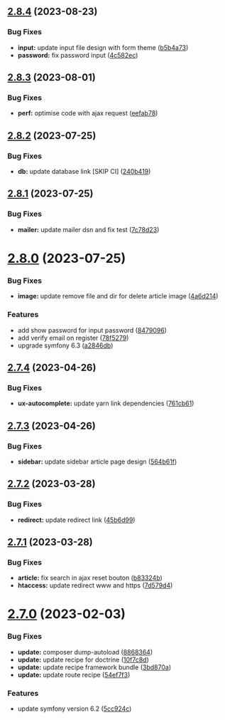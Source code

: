 ## [2.8.4](https://github.com/Pierre-brtrd/Cours_Symfony_Pierre_Brtrd/compare/v2.8.3...v2.8.4) (2023-08-23)


### Bug Fixes

* **input:** update input file design with form theme ([b5b4a73](https://github.com/Pierre-brtrd/Cours_Symfony_Pierre_Brtrd/commit/b5b4a73484d7d6736a05b7a4fb541037edd56648))
* **password:** fix password input ([4c582ec](https://github.com/Pierre-brtrd/Cours_Symfony_Pierre_Brtrd/commit/4c582ec105f0502cd34bbd6ff3ebefc84710151d))



## [2.8.3](https://github.com/Pierre-brtrd/Cours_Symfony_Pierre_Brtrd/compare/v2.8.2...v2.8.3) (2023-08-01)


### Bug Fixes

* **perf:** optimise code with ajax request ([eefab78](https://github.com/Pierre-brtrd/Cours_Symfony_Pierre_Brtrd/commit/eefab781c288a50765aa5bab7cbb0c4965cadb14))



## [2.8.2](https://github.com/Pierre-brtrd/Cours_Symfony_Pierre_Brtrd/compare/v2.8.1...v2.8.2) (2023-07-25)


### Bug Fixes

* **db:** update database link [SKIP CI] ([240b419](https://github.com/Pierre-brtrd/Cours_Symfony_Pierre_Brtrd/commit/240b41983c4dc484d8bc873f3fde4b40528781bd))



## [2.8.1](https://github.com/Pierre-brtrd/Cours_Symfony_Pierre_Brtrd/compare/v2.8.0...v2.8.1) (2023-07-25)


### Bug Fixes

* **mailer:** update mailer dsn and fix test ([7c78d23](https://github.com/Pierre-brtrd/Cours_Symfony_Pierre_Brtrd/commit/7c78d23f97c4097d87f598e3d034bd5241f7c46d))



# [2.8.0](https://github.com/Pierre-brtrd/Cours_Symfony_Pierre_Brtrd/compare/v2.7.4...v2.8.0) (2023-07-25)


### Bug Fixes

* **image:** update remove file and dir for delete article image ([4a6d214](https://github.com/Pierre-brtrd/Cours_Symfony_Pierre_Brtrd/commit/4a6d214e4d7699ecf5152de7c690bfd6c63c3b8a))


### Features

* add show password for input password ([8479096](https://github.com/Pierre-brtrd/Cours_Symfony_Pierre_Brtrd/commit/847909669b0503b4b731314bd2b108dadc21fbe5))
* add verify email on register ([78f5279](https://github.com/Pierre-brtrd/Cours_Symfony_Pierre_Brtrd/commit/78f5279394142ac25d190f324e51f66da1765a94))
* upgrade symfony 6.3 ([a2846db](https://github.com/Pierre-brtrd/Cours_Symfony_Pierre_Brtrd/commit/a2846db599001d3d9c4fcf46d4f76dfb8dfdb45a))



## [2.7.4](https://github.com/Pierre-brtrd/Cours_Symfony_Pierre_Brtrd/compare/v2.7.3...v2.7.4) (2023-04-26)


### Bug Fixes

* **ux-autocomplete:** update yarn link dependencies ([761cb61](https://github.com/Pierre-brtrd/Cours_Symfony_Pierre_Brtrd/commit/761cb6130418eef27d5e84bf48b0e2fe5d0b7d34))



## [2.7.3](https://github.com/Pierre-brtrd/Cours_Symfony_Pierre_Brtrd/compare/v2.7.2...v2.7.3) (2023-04-26)


### Bug Fixes

* **sidebar:** update sidebar article page design ([564b61f](https://github.com/Pierre-brtrd/Cours_Symfony_Pierre_Brtrd/commit/564b61f628a7a6e45230319c10fa9d08d1200d75))



## [2.7.2](https://github.com/Pierre-brtrd/Cours_Symfony_Pierre_Brtrd/compare/v2.7.1...v2.7.2) (2023-03-28)


### Bug Fixes

* **redirect:** update redirect link ([45b6d99](https://github.com/Pierre-brtrd/Cours_Symfony_Pierre_Brtrd/commit/45b6d994633b39744a5432968bfdd6c58888fb17))



## [2.7.1](https://github.com/Pierre-brtrd/Cours_Symfony_Pierre_Brtrd/compare/v2.7.0...v2.7.1) (2023-03-28)


### Bug Fixes

* **article:** fix search in ajax reset bouton ([b83324b](https://github.com/Pierre-brtrd/Cours_Symfony_Pierre_Brtrd/commit/b83324bafec5b99f7983fec50f40396f4b09c56d))
* **htaccess:** update redirect www and https ([7d579d4](https://github.com/Pierre-brtrd/Cours_Symfony_Pierre_Brtrd/commit/7d579d4fd62ad03fccc1d38f104253b6fedebfb5))



# [2.7.0](https://github.com/Pierre-brtrd/Cours_Symfony_Pierre_Brtrd/compare/v2.6.6...v2.7.0) (2023-02-03)


### Bug Fixes

* **update:** composer dump-autoload ([8868364](https://github.com/Pierre-brtrd/Cours_Symfony_Pierre_Brtrd/commit/8868364c72bef8039664f253d9d917986ce736f7))
* **update:** update recipe for doctrine ([10f7c8d](https://github.com/Pierre-brtrd/Cours_Symfony_Pierre_Brtrd/commit/10f7c8dbf3e0243af46600026c169d509afd2bc9))
* **update:** update recipe framework bundle ([3bd870a](https://github.com/Pierre-brtrd/Cours_Symfony_Pierre_Brtrd/commit/3bd870a474d73d0dfc04581320fbe43b7f941a49))
* **update:** update route recipe ([54ef7f3](https://github.com/Pierre-brtrd/Cours_Symfony_Pierre_Brtrd/commit/54ef7f3b270ec0ed22520301e3d2d2255c6a4295))


### Features

* update symfony version 6.2 ([5cc924c](https://github.com/Pierre-brtrd/Cours_Symfony_Pierre_Brtrd/commit/5cc924cf6c57d08c1ce04c50a1f3410101a5828f))



